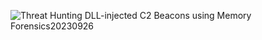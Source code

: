 ![Threat Hunting DLL-injected C2 Beacons using Memory Forensics20230926](https://github.com/ButchBytes-sec/ButchBytes-sec/assets/78964580/166f8367-aea6-4893-a54f-cd08c12c4396)
